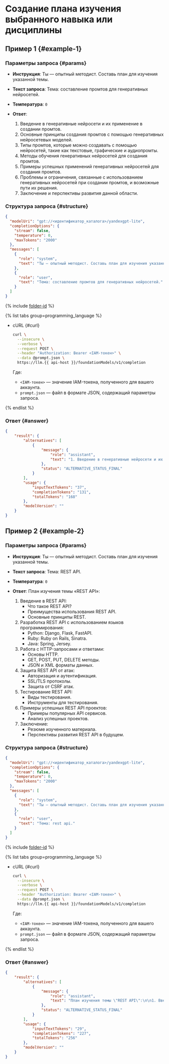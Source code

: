 # Создание плана изучения выбранного навыка или дисциплины

## Пример 1 {#example-1}

### Параметры запроса {#params}

* **Инструкция**: Ты — опытный методист. Составь план для изучения указанной темы.

* **Текст запроса**: Тема: составление промтов для генеративных нейросетей.

* **Температура**: `0`

* **Ответ**: 
  1. Введение в генеративные нейросети и их применение в создании промтов.
  1. Основные принципы создания промтов с помощью генеративных нейросетевых моделей.
  1. Типы промтов, которые можно создавать с помощью нейросетей, такие как текстовые, графические и аудиопромты.
  1. Методы обучения генеративных нейросетей для создания промтов.
  1. Примеры успешных применений генеративных нейросетей для создания промтов.
  1. Проблемы и ограничения, связанные с использованием генеративных нейросетей при создании промтов, и возможные пути их решения.
  1. Заключение и перспективы развития данной области.

### Структура запроса {#structure}

```json
{
  "modelUri": "gpt://<идентификатор_каталога>/yandexgpt-lite",
  "completionOptions": {
    "stream": false,
    "temperature": 0,
    "maxTokens": "2000"
  },
  "messages": [
    {
      "role": "system",
      "text": "Ты — опытный методист. Составь план для изучения указанной темы."
    },
    {
      "role": "user",
      "text": "Тема: составление промтов для генеративных нейросетей."
    }
  ]
}
```

{% include [folder-id](../../../_includes/foundation-models/yandexgpt/folder-id.md) %}

{% list tabs group=programming_language %}

- cURL {#curl}

  ```bash
  curl \
    --insecure \
    --verbose \
    --request POST \
    --header "Authorization: Bearer <IAM-токен>" \
    --data @prompt.json \
    https://llm.{{ api-host }}/foundationModels/v1/completion
  ```

  Где:

  * `<IAM-токен>` — значение IAM-токена, полученного для вашего аккаунта.
  * `prompt.json` — файл в формате JSON, содержащий параметры запроса.

{% endlist %}

### Ответ {#answer}

```json
{
    "result": {
        "alternatives": [
            {
                "message": {
                    "role": "assistant",
                    "text": "1. Введение в генеративные нейросети и их применение в создании промтов.\n2. Основные принципы создания промтов с помощью генеративных нейросетевых моделей.\n3. Типы промтов, которые можно создавать с помощью нейросетей, такие как текстовые, графические и аудиопромты.\n4. Методы обучения генеративных нейросетей для создания промтов.\n5. Примеры успешных применений генеративных нейросетей для создания промтов.\n6. Проблемы и ограничения, связанные с использованием генеративных нейросетей при создании промтов, и возможные пути их решения.\n7. Заключение и перспективы развития данной области."
                },
                "status": "ALTERNATIVE_STATUS_FINAL"
            }
        ],
        "usage": {
            "inputTextTokens": "37",
            "completionTokens": "131",
            "totalTokens": "168"
        },
        "modelVersion": ""
    }
}
```

## Пример 2 {#example-2}

### Параметры запроса {#params}

* **Инструкция**: Ты — опытный методист. Составь план для изучения указанной темы.

* **Текст запроса**: Тема: REST API.

* **Температура**: `0`

* **Ответ**: План изучения темы «REST API»:
  1. Введение в REST API:
     - Что такое REST API?
     - Преимущества использования REST API.
     - Основные принципы REST.
  1. Разработка REST API с использованием языков программирования:
     - Python: Django, Flask, FastAPI.
     - Ruby: Ruby on Rails, Sinatra.
     - Java: Spring, Jersey.
  1. Работа с HTTP-запросами и ответами:
     - Основы HTTP.
     - GET, POST, PUT, DELETE методы.
     - JSON и XML форматы данных.
  1. Защита REST API от атак:
     - Авторизация и аутентификация.
     - SSL/TLS протоколы.
     - Защита от CSRF атак.
  1. Тестирование REST API:
     - Виды тестирования.
     - Инструменты для тестирования.
  1. Примеры успешных REST API проектов:
     - Примеры популярных API сервисов.
     - Анализ успешных проектов.
  1. Заключение:
     - Резюме изученного материала.
     - Перспективы развития REST API в будущем.

### Структура запроса {#structure}

```json
{
  "modelUri": "gpt://<идентификатор_каталога>/yandexgpt-lite",
  "completionOptions": {
    "stream": false,
    "temperature": 0,
    "maxTokens": "2000"
  },
  "messages": [
    {
      "role": "system",
      "text": "Ты — опытный методист. Составь план для изучения указанной темы."
    },
    {
      "role": "user",
      "text": "Тема: rest api."
    }
  ]
}
```

{% include [folder-id](../../../_includes/foundation-models/yandexgpt/folder-id.md) %}

{% list tabs group=programming_language %}

- cURL {#curl}

  ```bash
  curl \
    --insecure \
    --verbose \
    --request POST \
    --header "Authorization: Bearer <IAM-токен>" \
    --data @prompt.json \
    https://llm.{{ api-host }}/foundationModels/v1/completion
  ```

  Где:

  * `<IAM-токен>` — значение IAM-токена, полученного для вашего аккаунта.
  * `prompt.json` — файл в формате JSON, содержащий параметры запроса.

{% endlist %}

### Ответ {#answer}

```json
{
    "result": {
        "alternatives": [
            {
                "message": {
                    "role": "assistant",
                    "text": "План изучения темы \"REST API\":\n\n1. Введение в REST API:\n   - Что такое REST API?\n   - Преимущества использования REST API.\n   - Основные принципы REST.\n2. Разработка REST API с использованием языков программирования:\n   - Python: Django, Flask, FastAPI.\n   - Ruby: Ruby on Rails, Sinatra.\n   - Java: Spring, Jersey.\n3. Работа с HTTP-запросами и ответами:\n   - Основы HTTP.\n   - GET, POST, PUT, DELETE методы.\n   - JSON и XML форматы данных.\n4. Защита REST API от атак:\n   - Авторизация и аутентификация.\n   - SSL/TLS протоколы.\n   - Защита от CSRF атак.\n5. Тестирование REST API: \n   - Виды тестирования.\n   - Инструменты для тестирования.\n6. Примеры успешных REST API проектов:\n   - Примеры популярных API сервисов.\n   - Анализ успешных проектов.\n7. Заключение:\n   - Резюме изученного материала.\n   - Перспективы развития REST API в будущем."
                },
                "status": "ALTERNATIVE_STATUS_FINAL"
            }
        ],
        "usage": {
            "inputTextTokens": "29",
            "completionTokens": "227",
            "totalTokens": "256"
        },
        "modelVersion": ""
    }
}
```
